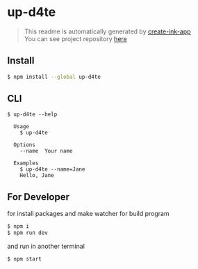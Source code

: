 # up-d4te

> This readme is automatically generated by [create-ink-app](https://github.com/vadimdemedes/create-ink-app) <br>
> You can see project repository [here](https://github.com/gdsc-ssu/up-date-cli)

## Install

```bash
$ npm install --global up-d4te
```

## CLI

```
$ up-d4te --help

  Usage
    $ up-d4te

  Options
    --name  Your name

  Examples
    $ up-d4te --name=Jane
    Hello, Jane
```

## For Developer
for install packages and make watcher for build program
```bash
$ npm i
$ npm run dev
```
and run in another terminal
```bash
$ npm start
```
